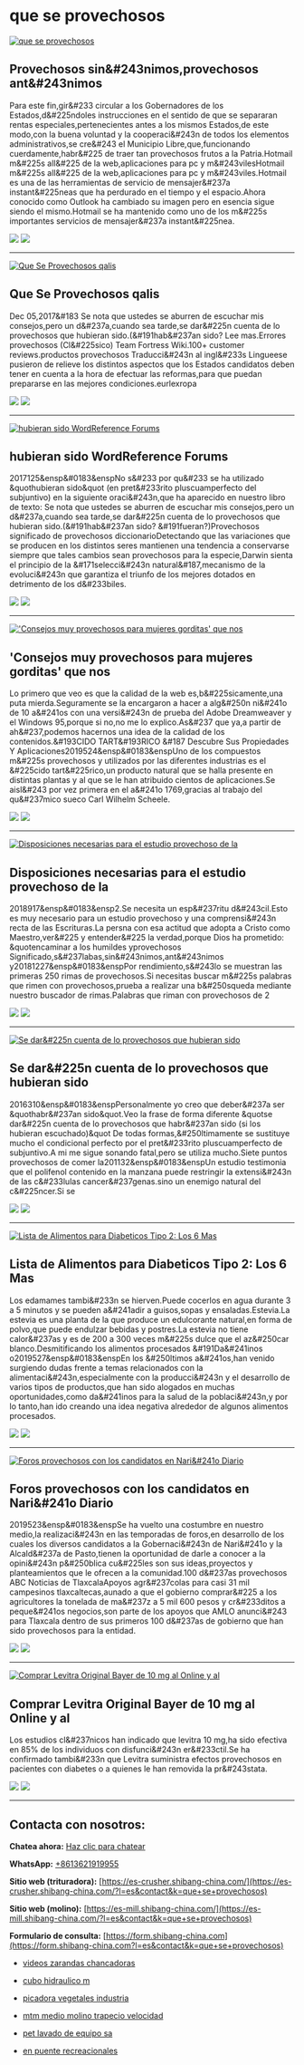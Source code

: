 # que se provechosos

<a href="https://swt.shibang-china.com/?l=es&img&k=que+se+provechosos" target="_blank">![que se provechosos](http://static.shibang-china.com/all-800x300/758.jpg)</a>

## Provechosos sin&#243nimos,provechosos ant&#243nimos
Para este fin,gir&#233 circular a los Gobernadores de los Estados,d&#225ndoles instrucciones en el sentido de que se separaran rentas especiales,pertenecientes antes a los mismos Estados,de este modo,con la buena voluntad y la cooperaci&#243n de todos los elementos administrativos,se cre&#243 el Municipio Libre,que,funcionando cuerdamente,habr&#225 de traer tan provechosos frutos a la Patria.Hotmail m&#225s all&#225 de la web,aplicaciones para pc y m&#243vilesHotmail m&#225s all&#225 de la web,aplicaciones para pc y m&#243viles.Hotmail es una de las herramientas de servicio de mensajer&#237a instant&#225neas que ha perdurado en el tiempo y el espacio.Ahora conocido como Outlook ha cambiado su imagen pero en esencia sigue siendo el mismo.Hotmail se ha mantenido como uno de los m&#225s importantes servicios de mensajer&#237a instant&#225nea.


<a href="https://whatsapp.shibangsoft.com/WhatsApp.php" target="_blank" title="WhatsApp">![](http://static.shibang-china.com/icon/whatsapp.png)</a> <a href="https://swt.shibang-china.com/?l=es&icon&k=que+se+provechosos" target="_blank">![](http://static.shibang-china.com/icon/chat-es.png)</a>

---

<a href="https://swt.shibang-china.com/?l=es&img&k=que+se+provechosos" target="_blank">![Que Se Provechosos qalis](http://static.shibang-china.com/all-800x300/697.jpg)</a>

## Que Se Provechosos qalis
Dec 05,2017&#183 Se nota que ustedes se aburren de escuchar mis consejos,pero un d&#237a,cuando sea tarde,se dar&#225n cuenta de lo provechosos que hubieran sido.(&#191hab&#237an sido? Lee mas.Errores provechosos (Cl&#225sico) Team Fortress Wiki.100+ customer reviews.productos provechosos Traducci&#243n al ingl&#233s Lingueese pusieron de relieve los distintos aspectos que los Estados candidatos deben tener en cuenta a la hora de efectuar las reformas,para que puedan prepararse en las mejores condiciones.eurlexropa


<a href="https://whatsapp.shibangsoft.com/WhatsApp.php" target="_blank" title="WhatsApp">![](http://static.shibang-china.com/icon/whatsapp.png)</a> <a href="https://swt.shibang-china.com/?l=es&icon&k=que+se+provechosos" target="_blank">![](http://static.shibang-china.com/icon/chat-es.png)</a>

---

<a href="https://swt.shibang-china.com/?l=es&img&k=que+se+provechosos" target="_blank">![hubieran sido WordReference Forums](http://static.shibang-china.com/all-800x300/979.jpg)</a>

## hubieran sido WordReference Forums
2017125&ensp&#0183&enspNo s&#233 por qu&#233 se ha utilizado &quothubieran sido&quot (en pret&#233rito pluscuamperfecto del subjuntivo) en la siguiente oraci&#243n,que ha aparecido en nuestro libro de texto: Se nota que ustedes se aburren de escuchar mis consejos,pero un d&#237a,cuando sea tarde,se dar&#225n cuenta de lo provechosos que hubieran sido.(&#191hab&#237an sido? &#191fueran?)Provechosos significado de provechosos diccionarioDetectando que las variaciones que se producen en los distintos seres mantienen una tendencia a conservarse siempre que tales cambios sean provechosos para la especie,Darwin sienta el principio de la &#171selecci&#243n natural&#187,mecanismo de la evoluci&#243n que garantiza el triunfo de los mejores dotados en detrimento de los d&#233biles.


<a href="https://whatsapp.shibangsoft.com/WhatsApp.php" target="_blank" title="WhatsApp">![](http://static.shibang-china.com/icon/whatsapp.png)</a> <a href="https://swt.shibang-china.com/?l=es&icon&k=que+se+provechosos" target="_blank">![](http://static.shibang-china.com/icon/chat-es.png)</a>

---

<a href="https://swt.shibang-china.com/?l=es&img&k=que+se+provechosos" target="_blank">!['Consejos muy provechosos para mujeres gorditas' que nos](http://static.shibang-china.com/all-800x300/1342.jpg)</a>

## 'Consejos muy provechosos para mujeres gorditas' que nos
Lo primero que veo es que la calidad de la web es,b&#225sicamente,una puta mierda.Seguramente se la encargaron a hacer a alg&#250n ni&#241o de 10 a&#241os con una versi&#243n de prueba del Adobe Dreamweaver y el Windows 95,porque si no,no me lo explico.As&#237 que ya,a partir de ah&#237,podemos hacernos una idea de la calidad de los contenidos.&#193CIDO TART&#193RICO &#187 Descubre Sus Propiedades Y Aplicaciones2019524&ensp&#0183&enspUno de los compuestos m&#225s provechosos y utilizados por las diferentes industrias es el &#225cido tart&#225rico,un producto natural que se halla presente en distintas plantas y al que se le han atribuido cientos de aplicaciones.Se aisl&#243 por vez primera en el a&#241o 1769,gracias al trabajo del qu&#237mico sueco Carl Wilhelm Scheele.


<a href="https://whatsapp.shibangsoft.com/WhatsApp.php" target="_blank" title="WhatsApp">![](http://static.shibang-china.com/icon/whatsapp.png)</a> <a href="https://swt.shibang-china.com/?l=es&icon&k=que+se+provechosos" target="_blank">![](http://static.shibang-china.com/icon/chat-es.png)</a>

---

<a href="https://swt.shibang-china.com/?l=es&img&k=que+se+provechosos" target="_blank">![Disposiciones necesarias para el estudio provechoso de la](http://static.shibang-china.com/all-800x300/1337.jpg)</a>

## Disposiciones necesarias para el estudio provechoso de la
2018917&ensp&#0183&ensp2.Se necesita un esp&#237ritu d&#243cil.Esto es muy necesario para un estudio provechoso y una comprensi&#243n recta de las Escrituras.La persna con esa actitud que adopta a Cristo como Maestro,ver&#225 y entender&#225 la verdad,porque Dios ha prometido: &quotencaminar a los humildes yprovechosos Significado,s&#237labas,sin&#243nimos,ant&#243nimos y20181227&ensp&#0183&enspPor rendimiento,s&#243lo se muestran las primeras 250 rimas de provechosos.Si necesitas buscar m&#225s palabras que rimen con provechosos,prueba a realizar una b&#250squeda mediante nuestro buscador de rimas.Palabras que riman con provechosos de 2


<a href="https://whatsapp.shibangsoft.com/WhatsApp.php" target="_blank" title="WhatsApp">![](http://static.shibang-china.com/icon/whatsapp.png)</a> <a href="https://swt.shibang-china.com/?l=es&icon&k=que+se+provechosos" target="_blank">![](http://static.shibang-china.com/icon/chat-es.png)</a>

---

<a href="https://swt.shibang-china.com/?l=es&img&k=que+se+provechosos" target="_blank">![Se dar&#225n cuenta de lo provechosos que hubieran sido](http://static.shibang-china.com/all-800x300/1376.jpg)</a>

## Se dar&#225n cuenta de lo provechosos que hubieran sido
2016310&ensp&#0183&enspPersonalmente yo creo que deber&#237a ser &quothabr&#237an sido&quot.Veo la frase de forma diferente &quotse dar&#225n cuenta de lo provechosos que habr&#237an sido (si los hubieran escuchado)&quot De todas formas,&#250ltimamente se sustituye mucho el condicional perfecto por el pret&#233rito pluscuamperfecto de subjuntivo.A mi me sigue sonando fatal,pero se utiliza mucho.Siete puntos provechosos de comer la201132&ensp&#0183&enspUn estudio testimonia que el polifenol contenido en la manzana puede restringir la extensi&#243n de las c&#233lulas cancer&#237genas.sino un enemigo natural del c&#225ncer.Si se


<a href="https://whatsapp.shibangsoft.com/WhatsApp.php" target="_blank" title="WhatsApp">![](http://static.shibang-china.com/icon/whatsapp.png)</a> <a href="https://swt.shibang-china.com/?l=es&icon&k=que+se+provechosos" target="_blank">![](http://static.shibang-china.com/icon/chat-es.png)</a>

---

<a href="https://swt.shibang-china.com/?l=es&img&k=que+se+provechosos" target="_blank">![Lista de Alimentos para Diabeticos Tipo 2: Los 6 Mas](http://static.shibang-china.com/all-800x300/67.jpg)</a>

## Lista de Alimentos para Diabeticos Tipo 2: Los 6 Mas
Los edamames tambi&#233n se hierven.Puede cocerlos en agua durante 3 a 5 minutos y se pueden a&#241adir a guisos,sopas y ensaladas.Estevia.La estevia es una planta de la que produce un edulcorante natural,en forma de polvo,que puede endulzar bebidas y postres.La estevia no tiene calor&#237as y es de 200 a 300 veces m&#225s dulce que el az&#250car blanco.Desmitificando los alimentos procesados &#191Da&#241inos o2019527&ensp&#0183&enspEn los &#250ltimos a&#241os,han venido surgiendo dudas frente a temas relacionados con la alimentaci&#243n,especialmente con la producci&#243n y el desarrollo de varios tipos de productos,que han sido alogados en muchas oportunidades,como da&#241inos para la salud de la poblaci&#243n,y por lo tanto,han ido creando una idea negativa alrededor de algunos alimentos procesados.


<a href="https://whatsapp.shibangsoft.com/WhatsApp.php" target="_blank" title="WhatsApp">![](http://static.shibang-china.com/icon/whatsapp.png)</a> <a href="https://swt.shibang-china.com/?l=es&icon&k=que+se+provechosos" target="_blank">![](http://static.shibang-china.com/icon/chat-es.png)</a>

---

<a href="https://swt.shibang-china.com/?l=es&img&k=que+se+provechosos" target="_blank">![Foros provechosos con los candidatos en Nari&#241o Diario](http://static.shibang-china.com/all-800x300/200.jpg)</a>

## Foros provechosos con los candidatos en Nari&#241o Diario
2019523&ensp&#0183&enspSe ha vuelto una costumbre en nuestro medio,la realizaci&#243n en las temporadas de foros,en desarrollo de los cuales los diversos candidatos a la Gobernaci&#243n de Nari&#241o y la Alcald&#237a de Pasto,tienen la oportunidad de darle a conocer a la opini&#243n p&#250blica cu&#225les son sus ideas,proyectos y planteamientos que le ofrecen a la comunidad.100 d&#237as provechosos ABC Noticias de TlaxcalaApoyos agr&#237colas para casi 31 mil campesinos tlaxcaltecas,aunado a que el gobierno comprar&#225 a los agricultores la tonelada de ma&#237z a 5 mil 600 pesos y cr&#233ditos a peque&#241os negocios,son parte de los apoyos que AMLO anunci&#243 para Tlaxcala dentro de sus primeros 100 d&#237as de gobierno que han sido provechosos para la entidad.


<a href="https://whatsapp.shibangsoft.com/WhatsApp.php" target="_blank" title="WhatsApp">![](http://static.shibang-china.com/icon/whatsapp.png)</a> <a href="https://swt.shibang-china.com/?l=es&icon&k=que+se+provechosos" target="_blank">![](http://static.shibang-china.com/icon/chat-es.png)</a>

---

<a href="https://swt.shibang-china.com/?l=es&img&k=que+se+provechosos" target="_blank">![Comprar Levitra Original Bayer de 10 mg al Online y al](http://static.shibang-china.com/all-800x300/177.jpg)</a>

## Comprar Levitra Original Bayer de 10 mg al Online y al
Los estudios cl&#237nicos han indicado que levitra 10 mg,ha sido efectiva en 85% de los individuos con disfunci&#243n er&#233ctil.Se ha confirmado tambi&#233n que Levitra suministra efectos provechosos en pacientes con diabetes o a quienes le han removida la pr&#243stata.

<a href="https://whatsapp.shibangsoft.com/WhatsApp.php" target="_blank" title="WhatsApp">![](http://static.shibang-china.com/icon/whatsapp.png)</a> <a href="https://swt.shibang-china.com/?l=es&icon&k=que+se+provechosos" target="_blank">![](http://static.shibang-china.com/icon/chat-es.png)</a>

---
## Contacta con nosotros:

**Chatea ahora:** [Haz clic para chatear](https://swt.shibang-china.com?l=es&contact&k=que+se+provechosos)

**WhatsApp:**  [+8613621919955](https://whatsapp.shibangsoft.com/WhatsApp.php)

**Sitio web (trituradora):** [https://es-crusher.shibang-china.com/](https://es-crusher.shibang-china.com/?l=es&contact&k=que+se+provechosos)

**Sitio web (molino):** [https://es-mill.shibang-china.com/](https://es-mill.shibang-china.com/?l=es&contact&k=que+se+provechosos)

**Formulario de consulta:** [https://form.shibang-china.com](https://form.shibang-china.com?l=es&contact&k=que+se+provechosos)

* [videos zarandas chancadoras](../80/videos%20zarandas%20chancadoras.md)

* [cubo hidraulico m](../80/cubo%20hidraulico%20m.md)

* [picadora vegetales industria](../68/picadora%20vegetales%20industria.md)

* [mtm medio molino trapecio velocidad](../66/mtm%20medio%20molino%20trapecio%20velocidad.md)

* [pet lavado de equipo sa](../75/pet%20lavado%20de%20equipo%20sa.md)

* [en puente recreacionales](../80/en%20puente%20recreacionales.md)